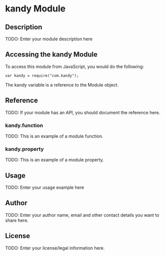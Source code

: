# kandy Module

## Description

TODO: Enter your module description here

## Accessing the kandy Module

To access this module from JavaScript, you would do the following:

    var kandy = require("com.kandy");

The kandy variable is a reference to the Module object.

## Reference

TODO: If your module has an API, you should document
the reference here.

### kandy.function

TODO: This is an example of a module function.

### kandy.property

TODO: This is an example of a module property.

## Usage

TODO: Enter your usage example here

## Author

TODO: Enter your author name, email and other contact
details you want to share here.

## License

TODO: Enter your license/legal information here.
